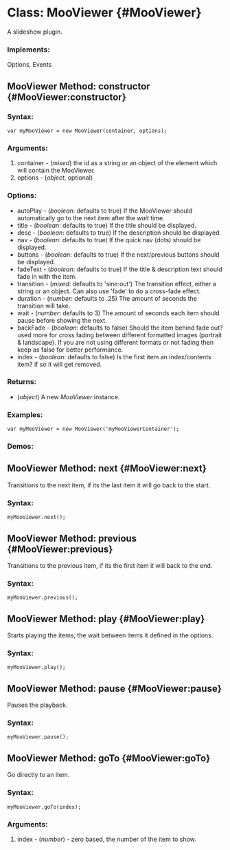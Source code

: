 Class: MooViewer {#MooViewer}
=============================

A slideshow plugin.


### Implements:

Options, Events




MooViewer Method: constructor {#MooViewer:constructor}
-------------------------------------------------------


### Syntax:

	var myMooViewer = new MooViewer(container, options);

### Arguments:

1. container - (*mixed*) the id as a string or an object of the element which will contain the MooViewer.
2. options - (*object*, optional)

### Options:

* autoPlay - (*boolean*: defaults to true) If the MooViewer should automatically go to the next item after the *wait* time.
* title - (*boolean*: defaults to true) If the title should be displayed.
* desc - (*boolean*: defaults to true) If the description should be displayed.
* nav - (*boolean*: defaults to true) If the quick nav (dots) should be displayed.
* buttons - (*boolean*: defaults to true) If the next/previous buttons should be displayed.
* fadeText - (*boolean*: defaults to true) If the title & description text should fade in with the item.
* transition - (*mixed*: defaults to 'sine:out') The transition effect, either a string or an object. Can also use 'fade' to do a cross-fade effect.
* duration - (*number*: defaults to .25) The amount of seconds the transition will take.
* wait - (*number*: defaults to 3) The amount of seconds each item should pause before showing the next.
* backFade - (*boolean*: defaults to false) Should the item behind fade out? used more for cross fading between different formatted images (portrait & landscape). If you are not using different formats or not fading then keep as false for better performance.
* index - (*boolean*: defaults to false) Is the first item an index/contents item? if so it will get removed.


### Returns:

* (*object*) A new *MooViewer* instance.

### Examples:

	var myMooViewer = new MooViewer('myMooViewerContainer');

### Demos:




MooViewer Method: next {#MooViewer:next}
-----------------------------------------

Transitions to the next item, if its the last item it will go back to the start.

### Syntax:

	myMooViewer.next();


MooViewer Method: previous {#MooViewer:previous}
-------------------------------------------------

Transitions to the previous item, if its the first item it will back to the end.

### Syntax:

	myMooViewer.previous();


MooViewer Method: play {#MooViewer:play}
-----------------------------------------

Starts playing the items, the wait between items it defined in the options.

### Syntax:

	myMooViewer.play();


MooViewer Method: pause {#MooViewer:pause}
-------------------------------------------

Pauses the playback.

### Syntax:

	myMooViewer.pause();


MooViewer Method: goTo {#MooViewer:goTo}
-------------------------------------------------

Go directly to an item.

### Syntax:

	myMooViewer.goTo(index);

### Arguments:

1. index - (*number*) - zero based, the number of the item to show.



